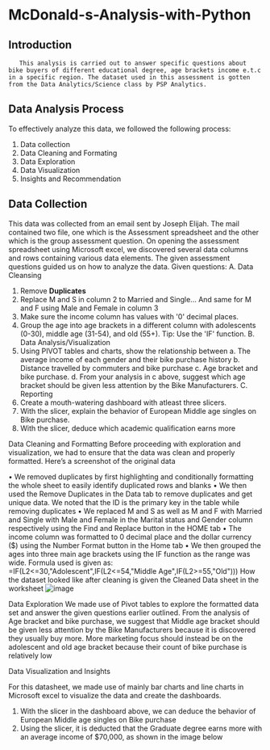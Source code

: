 # McDonald-s-Analysis-with-Python
## Introduction
       This analysis is carried out to answer specific questions about bike buyers of different educational degree, age brackets income e.t.c in a specific region. The dataset used in this assessment is gotten from the Data Analytics/Science class by PSP Analytics.

## Data Analysis Process
To effectively analyze this data, we followed the following process:
1.	Data collection
2.	Data Cleaning and Formating
3.	Data Exploration
4.	Data Visualization
5.	Insights and Recommendation

## Data Collection
This data was collected from an email sent by Joseph Elijah. The mail contained two file, one which is the Assessment spreadsheet and the other which is the group assessment question. 
On opening the assessment spreadsheet using Microsoft excel, we discovered several data columns and rows containing various data elements. The given assessment questions guided us on how to analyze the data.
Given questions:
A. Data Cleansing
1. Remove **Duplicates**
2. Replace M and S in column 2 to Married and Single... And same for M and F using Male and Female in column 3
3. Make sure the income column has values with '0' decimal places.
4. Group the age into age brackets in a different column with adolescents (0-30), middle age (31-54), and old (55+). Tip: Use the 'IF' function.
B. Data Analysis/Visualization
5. Using PIVOT tables and charts, show the relationship between
a. The average income of each gender and their bike purchase history
b. Distance travelled by commuters and bike purchase
c. Age bracket and bike purchase.
d. From your analysis in c above, suggest which age bracket should be given less attention by the Bike Manufacturers.
C. Reporting
1. Create a mouth-watering dashboard with atleast three slicers.
2. With the slicer, explain the behavior of European Middle age singles on Bike purchase.
3. With the slicer, deduce which academic qualification earns more

Data Cleaning and Formatting
Before proceeding with exploration and visualization, we had to ensure that the data was clean and properly formatted. Here’s a screenshot of the original data

•	We removed duplicates by first highlighting and conditionally formatting the whole sheet to easily identify duplicated rows and blanks
•	We then used the Remove Duplicates in the Data tab to remove duplicates and get unique data. We noted that the ID is the primary key in the table while removing duplicates
•	We replaced M and S as well as M and F with Married and Single with Male and Female in the Marital status and Gender column respectively using the Find and Replace button in the HOME tab
•	The income column was formatted to 0 decimal place and the dollar currency ($) using the Number Format button in the Home tab
•	We then grouped the ages into three main age brackets using the IF function as the range was wide. Formula used is given as: 
=IF(L2<=30,"Adolescent",IF(L2<=54,"Middle Age",IF(L2>=55,"Old")))
How the dataset looked like after cleaning is given the Cleaned Data sheet in the worksheet
![image](https://github.com/user-attachments/assets/9264b0b5-750b-4b2c-b7b1-f3202257cdea)

Data Exploration
We made use of Pivot tables to explore the formatted data set and answer the given questions earlier outlined. 
From the analysis of Age bracket and bike purchase, we suggest that Middle age bracket should be given less attention by the Bike Manufacturers because it is discovered they usually buy more. More marketing focus should instead be on the adolescent and old age bracket because their count of bike purchase is relatively low
 
Data Visualization and Insights
 
For this datasheet, we made use of mainly bar charts and line charts in Microsoft excel to visualize the data and create the dashboards.
1.	With the slicer in the dashboard above, we can deduce the behavior of European Middle age singles on Bike purchase
2.	Using the slicer, it is deducted that the Graduate degree earns more with an average income of $70,000, as shown in the image below
 
